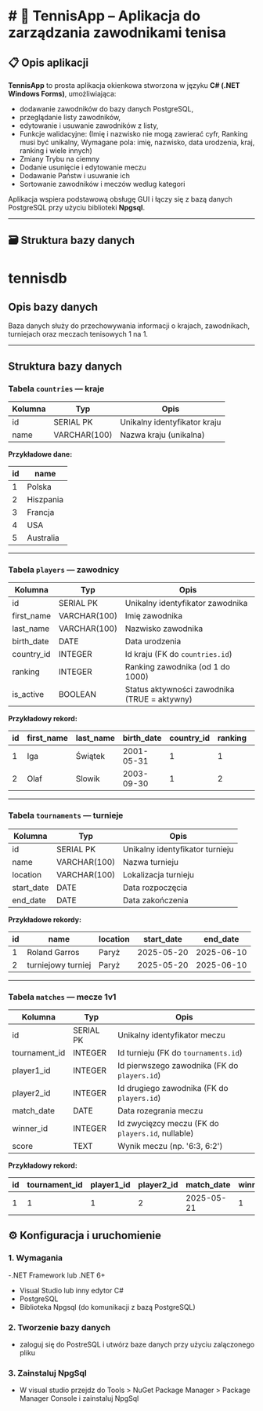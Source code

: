 # # 🎾 TennisApp – Aplikacja do zarządzania zawodnikami tenisa

## 📋 Opis aplikacji

**TennisApp** to prosta aplikacja okienkowa stworzona w języku **C# (.NET Windows Forms)**, umożliwiająca:

- dodawanie zawodników do bazy danych PostgreSQL,
- przeglądanie listy zawodników,
- edytowanie i usuwanie zawodników z listy,
- Funkcje walidacyjne: (Imię i nazwisko nie mogą zawierać cyfr, Ranking musi być unikalny, Wymagane pola: imię, nazwisko, data urodzenia, kraj, ranking i wiele innych)
- Zmiany Trybu na ciemny
- Dodanie usunięcie i edytowanie meczu
- Dodawanie Państw i usuwanie ich
- Sortowanie zawodników i meczów wedlug kategori




Aplikacja wspiera podstawową obsługę GUI i łączy się z bazą danych PostgreSQL przy użyciu biblioteki **Npgsql**.

---

## 🗃️ Struktura bazy danych

# tennisdb

## Opis bazy danych

Baza danych służy do przechowywania informacji o krajach, zawodnikach, turniejach oraz meczach tenisowych 1 na 1.

---

## Struktura bazy danych

### Tabela `countries` — kraje

| Kolumna | Typ           | Opis                       |
|---------|---------------|----------------------------|
| id      | SERIAL PK     | Unikalny identyfikator kraju |
| name    | VARCHAR(100)  | Nazwa kraju (unikalna)     |

**Przykładowe dane:**

| id | name      |
|----|-----------|
| 1  | Polska    |
| 2  | Hiszpania |
| 3  | Francja   |
| 4  | USA       |
| 5  | Australia |

---

### Tabela `players` — zawodnicy

| Kolumna    | Typ           | Opis                                                |
|------------|---------------|----------------------------------------------------|
| id         | SERIAL PK     | Unikalny identyfikator zawodnika                    |
| first_name | VARCHAR(100)  | Imię zawodnika                                      |
| last_name  | VARCHAR(100)  | Nazwisko zawodnika                                  |
| birth_date | DATE          | Data urodzenia                                     |
| country_id | INTEGER       | Id kraju (FK do `countries.id`)                    |
| ranking    | INTEGER       | Ranking zawodnika (od 1 do 1000)                   |
| is_active  | BOOLEAN       | Status aktywności zawodnika (TRUE = aktywny)       |

**Przykładowy rekord:**

| id | first_name | last_name | birth_date | country_id | ranking | is_active |
|----|------------|-----------|------------|------------|---------|-----------|
| 1  | Iga        | Świątek   | 2001-05-31 | 1          | 1       | TRUE      |
| 2  | Olaf       | Slowik    | 2003-09-30 | 1          | 2       | TRUE      |

---

### Tabela `tournaments` — turnieje

| Kolumna   | Typ          | Opis                             |
|-----------|--------------|---------------------------------|
| id        | SERIAL PK    | Unikalny identyfikator turnieju |
| name      | VARCHAR(100) | Nazwa turnieju                  |
| location  | VARCHAR(100) | Lokalizacja turnieju            |
| start_date| DATE         | Data rozpoczęcia                |
| end_date  | DATE         | Data zakończenia                |

**Przykładowe rekordy:**

| id | name            | location | start_date | end_date   |
|----|-----------------|----------|------------|------------|
| 1  | Roland Garros   | Paryż    | 2025-05-20 | 2025-06-10 |
| 2  | turniejowy turniej | Paryż  | 2025-05-20 | 2025-06-10 |

---

### Tabela `matches` — mecze 1v1

| Kolumna       | Typ          | Opis                                               |
|---------------|--------------|---------------------------------------------------|
| id            | SERIAL PK    | Unikalny identyfikator meczu                       |
| tournament_id | INTEGER      | Id turnieju (FK do `tournaments.id`)              |
| player1_id    | INTEGER      | Id pierwszego zawodnika (FK do `players.id`)      |
| player2_id    | INTEGER      | Id drugiego zawodnika (FK do `players.id`)        |
| match_date    | DATE         | Data rozegrania meczu                              |
| winner_id     | INTEGER      | Id zwycięzcy meczu (FK do `players.id`, nullable)|
| score         | TEXT         | Wynik meczu (np. '6:3, 6:2')                      |

**Przykładowy rekord:**

| id | tournament_id | player1_id | player2_id | match_date | winner_id | score     |
|----|---------------|------------|------------|------------|-----------|-----------|
| 1  | 1             | 1          | 2          | 2025-05-21 | 1         | 6:3, 6:2  | 


## ⚙️ Konfiguracja i uruchomienie

### 1. Wymagania

-.NET Framework lub .NET 6+
- Visual Studio lub inny edytor C#
- PostgreSQL
- Biblioteka Npgsql (do komunikacji z bazą PostgreSQL)

### 2. Tworzenie bazy danych
- zaloguj się do PostreSQL i utwórz baze danych przy użyciu zalączonego pliku

### 3. Zainstaluj NpgSql
- W visual studio przejdz do Tools > NuGet Package Manager > Package Manager Console i zainstaluj NpgSql


